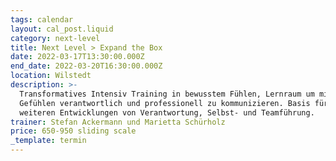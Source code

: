 ```yaml
---
tags: calendar
layout: cal_post.liquid
category: next-level
title: Next Level > Expand the Box
date: 2022-03-17T13:30:00.000Z
end_date: 2022-03-20T16:30:00.000Z
location: Wilstedt
description: >-
  Transformatives Intensiv Training in bewusstem Fühlen, Lernraum um mit
  Gefühlen verantwortlich und professionell zu kommunizieren. Basis für alle
  weiteren Entwicklungen von Verantwortung, Selbst- und Teamführung.
trainer: Stefan Ackermann und Marietta Schürholz
price: 650-950 sliding scale
_template: termin
---
```




